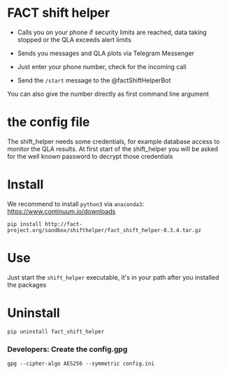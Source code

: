 # FACT shift helper

* Calls you on your phone if security limits are
reached, data taking stopped or the QLA exceeds alert limits

* Sends you messages and QLA plots via Telegram Messenger

* Just enter your phone number, check for the incoming call

* Send the `/start` message to the @factShiftHelperBot

You can also give the number directly as first command line argument

# the config file

The shift_helper needs some credentials, for example database access to
monitor the QLA results.
At first start of the shift_helper you will be asked for the well known password
to decrypt those credentials

# Install 

We recommend to install `python3` via `anaconda3`: https://www.continuum.io/downloads

```
pip install http://fact-project.org/sandbox/shifthelper/fact_shift_helper-0.3.4.tar.gz
```

# Use

Just start the `shift_helper` executable, it's in your path after 
you installed the packages


# Uninstall

```
pip uninstall fact_shift_helper
```

### Developers: Create the config.gpg

    gpg --cipher-algo AES256 --symmetric config.ini

